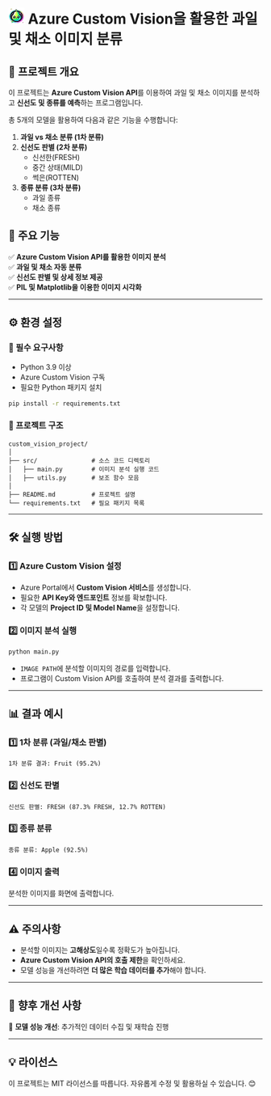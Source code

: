 # <img src="https://github.com/weg-9000/image/blob/main/logo_mini.PNG" alt="Example Image" width="32" height="32"> Azure Custom Vision을 활용한 과일 및 채소 이미지 분류

## 📌 프로젝트 개요
이 프로젝트는 **Azure Custom Vision API**를 이용하여 과일 및 채소 이미지를 분석하고 **신선도 및 종류를 예측**하는 프로그램입니다.

총 5개의 모델을 활용하여 다음과 같은 기능을 수행합니다:
1. **과일 vs 채소 분류 (1차 분류)**
2. **신선도 판별 (2차 분류)**
   - 신선한(FRESH)
   - 중간 상태(MILD)
   - 썩은(ROTTEN)
3. **종류 분류 (3차 분류)**
   - 과일 종류
   - 채소 종류

## 🚀 주요 기능
✅ **Azure Custom Vision API를 활용한 이미지 분석**  
✅ **과일 및 채소 자동 분류**  
✅ **신선도 판별 및 상세 정보 제공**  
✅ **PIL 및 Matplotlib을 이용한 이미지 시각화**  

---

## ⚙️ 환경 설정

### 🔹 필수 요구사항
- Python 3.9 이상
- Azure Custom Vision 구독
- 필요한 Python 패키지 설치

```bash
pip install -r requirements.txt
```

### 🔹 프로젝트 구조
```
custom_vision_project/
│
├── src/               # 소스 코드 디렉토리
│   ├── main.py        # 이미지 분석 실행 코드
│   ├── utils.py       # 보조 함수 모음
│
├── README.md          # 프로젝트 설명
└── requirements.txt   # 필요 패키지 목록
```

---

## 🛠️ 실행 방법

### 1️⃣ **Azure Custom Vision 설정**
- Azure Portal에서 **Custom Vision 서비스**를 생성합니다.
- 필요한 **API Key와 엔드포인트** 정보를 확보합니다.
- 각 모델의 **Project ID 및 Model Name**을 설정합니다.

### 2️⃣ **이미지 분석 실행**

```bash
python main.py
```

- `IMAGE PATH`에 분석할 이미지의 경로를 입력합니다.
- 프로그램이 Custom Vision API를 호출하여 분석 결과를 출력합니다.

---

## 📊 결과 예시
### 1️⃣ 1차 분류 (과일/채소 판별)
```
1차 분류 결과: Fruit (95.2%)
```

### 2️⃣ 신선도 판별
```
신선도 판별: FRESH (87.3% FRESH, 12.7% ROTTEN)
```

### 3️⃣ 종류 분류
```
종류 분류: Apple (92.5%)
```

### 4️⃣ 이미지 출력
분석한 이미지를 화면에 출력합니다.

---

## ⚠️ 주의사항
- 분석할 이미지는 **고해상도**일수록 정확도가 높아집니다.
- **Azure Custom Vision API의 호출 제한**을 확인하세요.
- 모델 성능을 개선하려면 **더 많은 학습 데이터를 추가**해야 합니다.

---

## 📌 향후 개선 사항
🔹 **모델 성능 개선**: 추가적인 데이터 수집 및 재학습 진행 

---

## 💡 라이선스
이 프로젝트는 MIT 라이선스를 따릅니다. 자유롭게 수정 및 활용하실 수 있습니다. 😊
